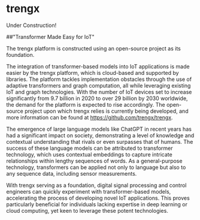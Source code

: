 # trengx
Under Construction!

##"Transformer Made Easy for IoT"


The trengx platform is constructed using an open-source project as its foundation.

The integration of transformer-based models into IoT applications is made easier by the trengx platform, which is cloud-based and supported by libraries. The platform tackles implementation obstacles through the use of adaptive transformers and graph computation, all while leveraging existing IoT and graph technologies. With the number of IoT devices set to increase significantly from 9.7 billion in 2020 to over 29 billion by 2030 worldwide, the demand for the platform is expected to rise accordingly. The open-source project upon which trengx relies is currently being developed, and more information can be found at https://github.com/trengx/trengx.

The emergence of large language models like ChatGPT in recent years has had a significant impact on society, demonstrating a level of knowledge and contextual understanding that rivals or even surpasses that of humans. The success of these language models can be attributed to transformer technology, which uses contextual embeddings to capture intricate relationships within lengthy sequences of words. As a general-purpose technology, transformers can be applied not only to language but also to any sequence data, including sensor measurements. 

With trengx serving as a foundation, digital signal processing and control engineers can quickly experiment with transformer-based models, accelerating the process of developing novel IoT applications. This proves particularly beneficial for individuals lacking expertise in deep learning or cloud computing, yet keen to leverage these potent technologies.
